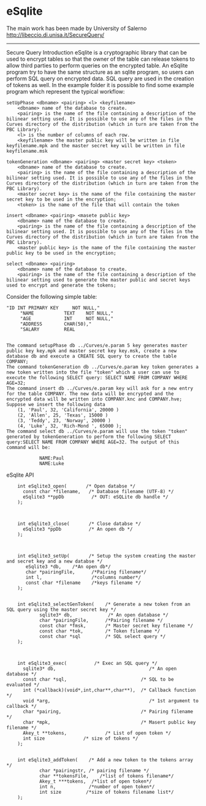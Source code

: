 # eSqlite
The main work has been made by University of Salerno
http://libeccio.di.unisa.it/SecureQuery/

____


Secure Query
Introduction
eSqlite is a cryptographic library that can be used to encrypt tables so that the owner of the table can release tokens to allow third parties to perform queries on the encrypted table. An eSqlite program try to have the same structure as an sqlite program, so users can perform SQL query on encrypted data. SQL query are used in the creation of tokens as well.
In the example folder it is possible to find some example program which represent the typical workflow:

    setUpPhase <dbname> <pairing> <l> <keyfilename>
        <dbname> name of the database to create.
        <pairing> is the name of the file containing a description of the bilinear setting used. It is possible to use any of the files in the Curves directory of the distribution (which in turn are taken from the PBC Library).
        <l> is the number of columns of each row.
        <keyfilename> the master public key will be written in file keyfilename.mpk and the master secret key will be written in file keyfilename.msk

    tokenGeneration <dbname> <pairing> <master secret key> <token>
        <dbname> name of the database to create.
        <pairing> is the name of the file containing a description of the bilinear setting used. It is possible to use any of the files in the Curves directory of the distribution (which in turn are taken from the PBC Library).
        <master secret key> is the name of the file containing the master secret key to be used in the encryption;
        <token> is the name of the file that will contain the token

    insert <dbname> <pairing> <masete public key>
        <dbname> name of the database to create.
        <pairing> is the name of the file containing a description of the bilinear setting used. It is possible to use any of the files in the Curves directory of the distribution (which in turn are taken from the PBC Library).
        <master public key> is the name of the file containing the master public key to be used in the encryption;

    select <dbname> <pairing>
        <dbname> name of the database to create.
        <pairing> is the name of the file containing a description of the bilinear setting used to generate the master public and secret keys used to encrypt and generate the tokens;

Consider the following simple table:

	"ID INT PRIMARY KEY     NOT NULL," 
         "NAME           TEXT    NOT NULL," 
         "AGE            INT     NOT NULL," 
         "ADDRESS        CHAR(50)," 
         "SALARY         REAL
   

    The command setupPhase db ../Curves/e.param 5 key generates master public key key.mpk and master secret key key.msk, create a new database db and execute a CREATE SQL query to create the table COMPANY;
    The command tokenGeneration db ../Curves/e.param key token generates a new token written into the file "token" which a user can use to execute the following SELECT query: SELECT NAME FROM COMPANY WHERE AGE=32;
    The command insert db ../Curves/e.param key will ask for a new entry for the table COMPANY. The new data will be encrypted and the encrypted data will be written into COMPANY.knc and COMPANY.hve; Suppose we insert the following data
        (1, 'Paul', 32, 'California', 20000 )
        (2, 'Allen', 25, 'Texas', 15000 )
        (3, 'Teddy', 23, 'Norway', 20000 )
        (4, 'Luke', 32, 'Rich-Mond ', 65000 );
    The command select db ../Curves/e.param will use the token "token" generated by tokenGeneration to perform the following SELECT query:SELECT NAME FROM COMPANY WHERE AGE=32. The output of this command will be:

    			NAME:Paul
    			NAME:Luke	
    		

eSqlite API

        int eSqlite3_open(       /* Open databse */ 
          const char *filename,   /* Database filename (UTF-8) */
          eSqlite3 **ppDb          /* OUT: eSQLite db handle */
        );
        	
        							

        int eSqlite3_close(       /* Close databse */
          eSqlite3 *ppDb          /* An open db */
        );
        	
        							

        int eSqlite3_setUp(       /* Setup the system creating the master and secret key and a new databse */
           eSqlite3 *db,   	/*An open db*/
           char *pairingFile,      /*Pairing filename*/
           int l,                  /*columns number*/
           const char *filename    /*keys filename */
        );
        				

        int eSqlite3_selectGenToken(    /* Generate a new token from an SQL query using the master secret key */
                sqlite3* db,             /* An open database */
                char *pairingFile,      /*Pairing filename */
                const char *fmsk,       /* Master secret key filename */
                const char *tok,        /* Token filename */
                const char *sql         /* SQL select query */
        );

        				

        int eSqlite3_exec(          /* Exec an SQL query */
          sqlite3* db,                                  /* An open database */
          const char *sql,                           /* SQL to be evaluated */
          int (*callback)(void*,int,char**,char**),  /* Callback function */
          void *arg,                                    /* 1st argument to callback */
          char *pairing,                             /* Pairing filename */
          char *mpk,                                 /* Masert public key filename */
          Akey_t **tokens,				/* List of open token */
          int size				/* size of tokens */
        );
        				

        int eSqlite3_addToken(    /* Add a new token to the tokens array */ 
                char *pairingstr, /* pairing filename */
                char **tokensFile,    /*list of tokens filename*/
                Akey_t ***tokens,  /*list of open token*/
                int n,            /*number of open token*/
                int size         /*size of tokens filename list*/
        );

        				



